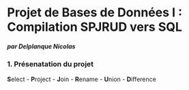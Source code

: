 # Projet de Bases de Données I : Compilation SPJRUD vers SQL

##### par Delplanque Nicolas

### 1. Présenatation du projet
**S**elect - **P**roject - **J**oin - **R**ename - **U**nion - **D**ifference
